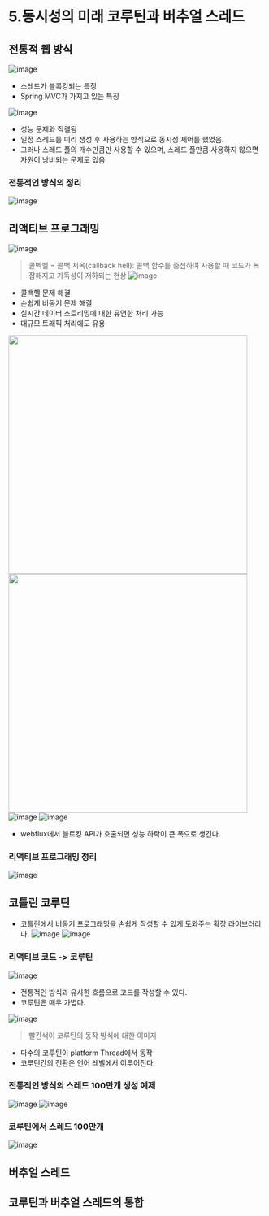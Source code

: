 # 5.동시성의 미래 코루틴과 버추얼 스레드


## 전통적 웹 방식
![image](https://github.com/user-attachments/assets/d32ad201-2727-4286-a530-4d0ff8e05aa9)
- 스레드가 블록킹되는 특징
- Spring MVC가 가지고 있는 특징

![image](https://github.com/user-attachments/assets/990a526a-1b81-4574-873f-7b2a198f1fee)
- 성능 문제와 직결됨
- 일정 스레드를 미리 생성 후 사용하는 방식으로 동시성 제어를 했었음.
- 그러나 스레드 풀의 개수만큼만 사용할 수 있으며, 스레드 풀만큼 사용하지 않으면 자원이 낭비되는 문제도 있음

### 전통적인 방식의 정리
  ![image](https://github.com/user-attachments/assets/9cc08a09-d108-41b2-b47e-155fdfee5812)

## 리액티브 프로그래밍
![image](https://github.com/user-attachments/assets/d76a609d-3980-49d1-b048-32220cab55cd)
> 콜벡헬 = 콜백 지옥(callback hell): 콜백 함수를 중첩하여 사용할 때 코드가 복잡해지고 가독성이 저하되는 현상
![image](https://github.com/user-attachments/assets/97c26d0d-d447-4631-a339-f26e9a8c3863)
- 콜백헬 문제 해결
- 손쉽게 비동기 문제 해결
- 실시간 데이터 스트리밍에 대한 유연한 처리 가능
- 대규모 트래픽 처리에도 유용

<img src="https://github.com/user-attachments/assets/1a505fdf-a790-4c54-bd05-12562a9f2cb4" width="470px" height=""></img>
<img src="https://github.com/user-attachments/assets/9b640e7c-89c7-4f0c-b577-9c758498f571" width="470px" height=""></img>
![image](https://github.com/user-attachments/assets/293743ee-6c39-45ef-abef-24580af7a075)
![image](https://github.com/user-attachments/assets/084659ed-d744-4dc4-b12e-b8eab59805d0)
- webflux에서 블로킹 API가 호출되면 성능 하락이 큰 폭으로 생긴다.

### 리액티브 프로그래밍 정리
![image](https://github.com/user-attachments/assets/c7d899b8-c93c-41dd-b5cb-78b68fe1be4c)

## 코틀린 코루틴
- 코틀린에서 비동기 프로그래밍을 손쉽게 작성할 수 있게 도와주는 확장 라이브러리다.
![image](https://github.com/user-attachments/assets/c6ae0815-76f6-4da0-89b2-0f55e6cee7a8)
![image](https://github.com/user-attachments/assets/f9efd512-1926-49cb-84ab-67f1875befec)

### 리액티브 코드 -> 코루틴
![image](https://github.com/user-attachments/assets/52b456c2-60c9-4bc3-8ad3-86f45a9fa1c9)
- 전통적인 방식과 유사한 흐름으로 코드를 작성할 수 있다.
- 코루틴은 매우 가볍다.

![image](https://github.com/user-attachments/assets/2e0a2616-f9e2-4fb2-b6ea-aeefabaf50a9)
> 빨간색이 코루틴의 동작 방식에 대한 이미지
- 다수의 코루틴이 platform Thread에서 동작
- 코루틴간의 전환은 언어 레벨에서 이루어진다.

### 전통적인 방식의 스레드 100만개 생성 예제
![image](https://github.com/user-attachments/assets/aa6607eb-d17f-4646-93df-e3e33a6f7957)
![image](https://github.com/user-attachments/assets/a3da1c9d-496d-4e88-b6fe-641abdc7eacb)

### 코루틴에서 스레드 100만개
![image](https://github.com/user-attachments/assets/5772fe50-cd54-4811-bed9-c58d1c4e273b)



## 버추얼 스레드

## 코루틴과 버추얼 스레드의 통합
 


